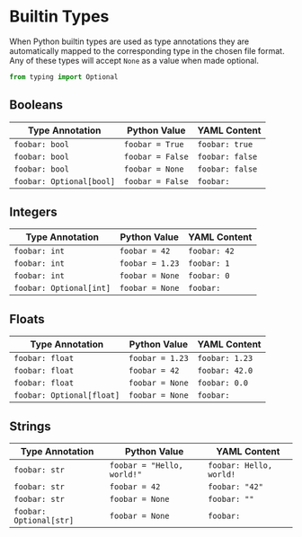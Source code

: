# Builtin Types

When Python builtin types are used as type annotations they are automatically mapped to the corresponding type in the chosen file format. Any of these types will accept `None` as a value when made optional.

```python
from typing import Optional
```

## Booleans

| Type Annotation          | Python Value     | YAML Content    |
| ------------------------ | ---------------- | --------------- |
| `foobar: bool`           | `foobar = True`  | `foobar: true`  |
| `foobar: bool`           | `foobar = False` | `foobar: false` |
| `foobar: bool`           | `foobar = None`  | `foobar: false` |
| `foobar: Optional[bool]` | `foobar = False` | `foobar:`       |

## Integers

| Type Annotation         | Python Value    | YAML Content |
| ----------------------- | --------------- | ------------ |
| `foobar: int`           | `foobar = 42`   | `foobar: 42` |
| `foobar: int`           | `foobar = 1.23` | `foobar: 1`  |
| `foobar: int`           | `foobar = None` | `foobar: 0`  |
| `foobar: Optional[int]` | `foobar = None` | `foobar:`    |

## Floats

| Type Annotation           | Python Value    | YAML Content   |
| ------------------------- | --------------- | -------------- |
| `foobar: float`           | `foobar = 1.23` | `foobar: 1.23` |
| `foobar: float`           | `foobar = 42`   | `foobar: 42.0` |
| `foobar: float`           | `foobar = None` | `foobar: 0.0`  |
| `foobar: Optional[float]` | `foobar = None` | `foobar:`      |

## Strings

| Type Annotation         | Python Value               | YAML Content            |
| ----------------------- | -------------------------- | ----------------------- |
| `foobar: str`           | `foobar = "Hello, world!"` | `foobar: Hello, world!` |
| `foobar: str`           | `foobar = 42`              | `foobar: "42"`          |
| `foobar: str`           | `foobar = None`            | `foobar: ""`            |
| `foobar: Optional[str]` | `foobar = None`            | `foobar:`               |
